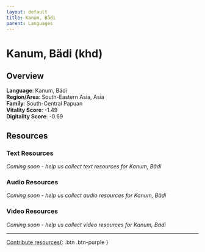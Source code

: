 ```yaml
---
layout: default
title: Kanum, Bädi
parent: Languages
---
```


# Kanum, Bädi (khd)

## Overview

**Language**: Kanum, Bädi  
**Region/Area**: South-Eastern Asia, Asia  
**Family**: South-Central Papuan  
**Vitality Score**: -1.49  
**Digitality Score**: -0.69  

## Resources

### Text Resources
*Coming soon - help us collect text resources for Kanum, Bädi*

### Audio Resources
*Coming soon - help us collect audio resources for Kanum, Bädi*

### Video Resources
*Coming soon - help us collect video resources for Kanum, Bädi*

---

[Contribute resources](https://fairtrain.github.io/){: .btn .btn-purple }
